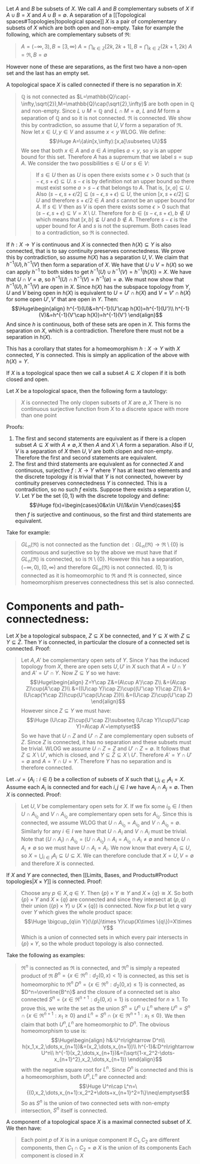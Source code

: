 
Let $A$ and $B$ be subsets of $X$. We call $A$ and $B$ complementary subsets of $X$ if $A\cup B=X$ and $A\cup B=\emptyset$. A separation of a [[Topological spaces#Topologies|topological space]] $X$ is a pair of complementary subsets of $X$ which are both open and non-empty. Take for example the following, which are complementary subsets of $\Re$:
> $A=(-\infty,3), B=[3,\infty)$
> $A=\bigcap_{k\in\mathbb{Z}}[2k,2k+1],B=\bigcap_{k\in\mathbb{Z}}(2k+1,2k)$
> $A=\Re,B=\emptyset$

However none of these are separations, as the first two have a non-open set and the last has an empty set.

A topological space $X$ is called connected if there is no separation in $X$:
> $\mathbb{Q}$ is not connected as $L=\mathbb{Q}\cap(-\infty,\sqrt{2}),M=\mathbb{Q}\cap(\sqrt{2},\infty)$ are both open in $\mathbb{Q}$ and non-empty. Since $L\cup M=\mathbb{Q}$ and $L\cap M=\emptyset$, $L$ and $M$ form a separation of $\mathbb{Q}$ and so it is not connected.
> $\Re$ is connected. We show this by contradiction, so assume that $U,V$ form a separation of $\Re$. Now let $x\in U,y\in V$ and assume $x<y$ WLOG. We define:$$\Huge A=\{a\in[x,\infty):[x,a]\subseteq U\}$$We see that both $x\in A$ and $a\in A$ implies $a<y$, so $y$ is an upper bound for this set. Therefore $A$ has a supremum that we label $s=\sup A$. We consider the two possibilities $s\in U$ or $s\in V$:
> > If $s\in U$ then as $U$ is open there exists some $\epsilon>0$ such that $(s-\epsilon,s+\epsilon)\subseteq U$. $s-\epsilon$ is by definition not an upper bound so there must exist some $a>s-\epsilon$ that belongs to $A$. That is, $[x,a]\subseteq U$. Also $(s-\epsilon,s+\epsilon/2]\subseteq(s-\epsilon,s+\epsilon)\subseteq U$, the union $[x,s+\epsilon/2]\subseteq U$ and therefore $s+\epsilon/2\in A$ and $s$ cannot be an upper bound for $A$.
> > If $s\in V$ then as $V$ is open there exists some $\epsilon>0$ such that $(s-\epsilon,s+\epsilon)\subseteq V=X\setminus U$. Therefore for $b\in(s-\epsilon,s+\epsilon),b\notin U$ which means that $[x,b]\not\subseteq U$ and $b\notin A$. Therefore $s-\epsilon$ is the upper bound for $A$ and $s$ is not the supremum.
> Both cases lead to a contradiction, so $\Re$ is connected.


If $h:X\rightarrow Y$ is continuous and $X$ is connected then $h(X)\subseteq Y$ is also connected, that is to say continuity preserves connectedness. We prove this by contradiction, so assume $h(X)$ has a separation $U,V$. We claim that $h^{-1}(U),h^{-1}(V)$ then form a separation of $X$. We have that $U\cup V=h(X)$ so we can apply $h^{-1}$ to both sides to get $h^{-1}(U)\cup h^{-1}(V)=h^{-1}(h(X))=X$. We have that $U\cap V=\emptyset$, so $h^{-1}(U)\cap h^{-1}(V)=h^{-1}(\emptyset)=\emptyset$. We must now show that $h^{-1}(U),h^{-1}(V)$ are open in $X$. Since $h(X)$ has the subspace topology from $Y$, $U$ and $V$ being open in $h(X)$ is equivalent to $U=U'\cap h(X)$ and $V=V'\cap h(X)$ for some open $U',V'$ that are open in $Y$. Then:$$\Huge\begin{align}
h^{-1}(U)&=h^{-1}(U'\cap h(X))=h^{-1}(U')\\
h^{-1}(V)&=h^{-1}(V'\cap h(X))=h^{-1}(V')
	\end{align}$$And since $h$ is continuous, both of these sets are open in $X$. This forms the separation on $X$, which is a contradiction. Therefore there must not be a separation in $h(X)$.

This has a corollary that states for a homeomorphism $h:X\rightarrow Y$ with $X$ connected, $Y$ is connected. This is simply an application of the above with $h(X)=Y$.

If $X$ is a topological space then we call a subset $A\subseteq X$ clopen if it is both closed and open.

Let $X$ be a topological space, then the following form a tautology:
> $X$ is connected
> The only clopen subsets of $X$ are $\emptyset, X$
> There is no continuous surjective function from $X$ to a discrete space with more than one point

Proofs:
1. The first and second statements are equivalent as if there is a clopen subset $A\subseteq X$ with $A\neq\emptyset,X$ then $A$ and $X\setminus A$ form a separation. Also if $U,V$ is a separation of $X$ then $U,V$ are both clopen and non-empty. Therefore the first and second statements are equivalent.
2. The first and third statements are equivalent as for connected $X$ and continuous, surjective $f:X\rightarrow Y$ where $Y$ has at least two elements and the discrete topology it is trivial that $Y$ is not connected, however by continuity preserves connectedness $Y$ is connected. This is a contradiction, so no such $f$ exists. Suppose there exists a separation $U,V$. Let $Y$ be the set $\{0,1\}$ with the discrete topology and define:$$\Huge f(x)=\begin{cases}0&x\in U\\1&x\in V\end{cases}$$then $f$ is surjective and continuous, so the first and third statements are equivalent.

Take for example:
>$GL_n(\Re)$ is not connected as the function $\det:GL_n(\Re)\rightarrow\Re\setminus\{0\}$ is continuous and surjective so by the above we must have that if $GL_n(\Re)$ is connected, so is $\Re\setminus\{0\}$. However this has a separation, $(-\infty,0),(0,\infty)$ and therefore $GL_n(\Re)$ is not connected.
>$(0,1)$ is connected as it is homeomorphic to $\Re$ and $\Re$ is connected, since homeomorphism preserves connectedness this set is also connected.

# Components and path-connectedness:

Let $X$ be a topological subspace, $Z\subseteq X$ be connected, and $Y\subseteq X$ with $Z\subseteq Y\subseteq\bar Z$. Then $Y$ is connected, in particular the closure of a connected set is connected. Proof:
> Let $A,A'$ be complementary open sets of $Y$. Since $Y$ has the induced topology from $X$, there are open sets $U,U'$ in $X$ such that $A=U\cap Y$ and $A'=U'\cap Y$. Now $Z\subseteq Y$ so we have:$$\Huge\begin{align}
Z=Y\cap Z&=(A\cup A')\cap Z\\
&=(A\cap Z)\cup(A'\cap Z)\\
&=((U\cap Y)\cap Z)\cup((U'\cap Y)\cap Z)\\
&=(U\cap(Y\cap Z))\cup(U'\cap(U\cap Z))\\
&=(U\cap Z)\cup(U'\cap Z)
\end{align}$$However since $Z\subseteq Y$ we must have:$$\Huge (U\cap Z)\cup(U'\cap Z)\subseteq (U\cap Y)\cup(U'\cap Y)=A\cap A'=\emptyset$$So we have that $U\cap Z$ and $U'\cap Z$ are complementary open subsets of $Z$. Since $Z$ is connected, it has no separation and these subsets must be trivial. WLOG we assume $U\cap Z=Z$ and $U'\cap Z=\emptyset$. It follows that $Z\subseteq X\setminus U'$, which is closed, and $Y\subseteq \bar Z\subseteq X\setminus U'$. Therefore $A'=Y\cap U'=\emptyset$ and $A=Y\cap U=Y$. Therefore $Y$ has no separation and is therefore connected.

Let $\mathcal{A}=\{A_i:i\in I\}$ be a collection of subsets of $X$ such that $\bigcup_{i\in I}A_i=X$. Assume each $A_i$ is connected and for each $i,j\in I$ we have $A_i\cap A_j=\emptyset$. Then $X$ is connected. Proof:
 > Let $U,V$ be complementary open sets for $X$. If we fix some $i_0\in I$ then $U\cap A_{i_0}$ and $V\cap A_{i_0}$ are complementary open sets for $A_{i_0}$. Since this is connected, we assume WLOG that $U\cap A_{i_0}=A_{i_0}$ and $V\cap A_{i_0}=\emptyset$. Similarly for any $i\in I$ we have that $U\cap A_i$ and $V\cap A_i$ must be trivial. Note that $(U\cap A_i)\cap A_{i_0}=(U\cap A_{i_0})\cap A_i=A_{i_0}\cap A_i\neq\emptyset$ and hence $U\cap A_i\neq\emptyset$ so we must have $U\cap A_i=A_i$. We now know that every $A_i\subseteq U$, so $X=\bigcup_{i\in I}A_i\subseteq U\subseteq X$. We can therefore conclude that $X=U,V=\emptyset$ and therefore $X$ is connected.
 
If $X$ and $Y$ are connected, then [[Limits, Bases, and Products#Product topologies|$X\times Y$]] is connected. Proof:
> Choose any $p\in X,q\in Y$. Then $\{p\}\times Y\cong Y$ and $X\times\{q\}\cong X$. So both $\{p\}\times Y$ and $X\times\{q\}$ are connected and since they intersect at $(p,q)$ their union $(\{p\}\times Y)\cup(X\times\{q\})$ is connected. Now fix $p$ but let $q$ vary over $Y$ which gives the whole product space:$$\Huge \bigcup_{q\in Y}(\{p\}\times Y)\cup(X\times \{q\})=X\times Y$$Which is a union of connected sets in which every pair intersects in $\{p\}\times Y$, so the whole product topology is also connected.

Take the following as examples:
> $\Re^n$ is connected as $\Re$ is connected, and $\Re^n$ is simply a repeated product of $\Re$
> $B^n=\{x\in\Re^n:d_2(0,x)<1\}$ is connected, as this set is homeomorphic to $\Re^n$
> $D^n=\{x\in\Re^n:d_2(0,x)\leq1\}$ is connected, as $D^n=\overline{B^n}$ and the closure of a connected set is also connected
> $S^n=\{x\in\Re^{n+1}:d_2(0,x)=1\}$ is connected for $n\geq1$. To prove this, we write the set as the union $S^n=U^n\cup L^n$ where $U^n=S^n\cap\{x\in\Re^{n+1}:x_1\geq0\}$ and $L^n=S^n\cap\{x\in\Re^{n+1}:x_1\leq0\}$. We then claim that both $U^n,L^n$ are homeomorphic to $D^n$. The obvious homeomorphism to use is:$$\Huge\begin{align}
h&:U^n\rightarrow D^n\\
h(x_1,x_2,\dots,x_{n+1})&=(x_2,\dots,x_{n+1})\\
h^{-1}&:D^n\rightarrow U^n\\
h^{-1}(x_2,\dots,x_{n+1})&=(\sqrt{1-x_2^2-\dots-x_{n+1}^2},x_2,\dots,x_{n+1})
\end{align}$$with the negative square root for $L^n$. Since $D^n$ is connected and this is a homeomorphism, both $U^n,L^n$ are connected and:$$\Huge U^n\cap L^n=\{(0,x_2,\dots,x_{n+1}:x_2^2+\dots+x_{n+1}^2=1\}\neq\emptyset$$So as $S^n$ is the union of two connected sets with non-empty intersection, $S^n$ itself is connected.

A component of a topological space $X$ is a maximal connected subset of $X$. We then have:
> Each point $p$ of $X$ is in a unique component
> If $C_1,C_2$ are different components, then $C_1\cap C_2=\emptyset$
> $X$ is the union of its components
> Each component is closed in $X$

